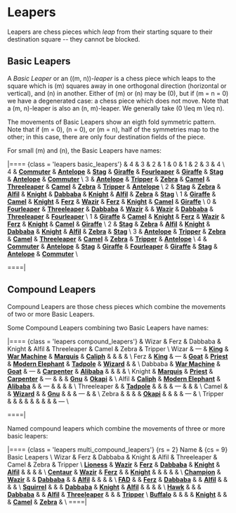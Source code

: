 # Leapers

<!-- %% no_piece: 1 -->

Leapers are chess pieces which *leap* from their starting square to
their destination square -- they cannot be blocked.

## Basic Leapers

A *Basic Leaper* or an \((m, n)\)-*leaper* is a chess piece which leaps
to the square which is \(m\) squares away in one orthogonal direction
(horizontal or vertical), and \(n\) in another. Either of \(m\) or 
\(n\) may be \(0\), but if \(m = n = 0\) we have a degenerated case:
a chess piece which does not move. Note that a \(m, n\)-leaper is also
an \(n, m\)-leaper. We generally take \(0 \leq m \leq n\).

The movements of Basic Leapers show an eigth fold symmetric pattern.
Note that if \(m = 0\), \(n = 0\), or \(m = n\), half of the symmetries
map to the other; in this case, there are only four destination fields
of the piece.

For small \(m\) and \(n\), the Basic Leapers have names:

|====
{class = 'leapers basic_leapers'}
  & 4 & 3 & 2 & 1 & 0 & 1 & 2 & 3 & 4 \\
4 & [**Commuter**](commuter.html)
  & [**Antelope**](antelope.html)
  & [**Stag**](stag.html)
  & [**Giraffe**](giraffe.html)
  & [**Fourleaper**](fourleaper.html)
  & [**Giraffe**](giraffe.html)
  & [**Stag**](stag.html)
  & [**Antelope**](antelope.html)
  & [**Commuter**](commuter.html)
    \\
3 & [**Antelope**](antelope.html)
  & [**Tripper**](tripper.html)
  & [**Zebra**](zebra.html)
  & [**Camel**](camel.html)
  & [**Threeleaper**](threeleaper.html)
  & [**Camel**](camel.html)
  & [**Zebra**](zebra.html)
  & [**Tripper**](tripper.html)
  & [**Antelope**](antelope.html)
    \\
2 & [**Stag**](stag.html)
  & [**Zebra**](zebra.html)
  & [**Alfil**](alfil.html)
  & [**Knight**](knight.html)
  & [**Dabbaba**](dabbaba.html)
  & [**Knight**](knight.html)
  & [**Alfil**](alfil.html)
  & [**Zebra**](zebra.html)
  & [**Stag**](stag.html)
    \\
1 & [**Giraffe**](giraffe.html)
  & [**Camel**](camel.html)
  & [**Knight**](knight.html)
  & [**Ferz**](ferz.html)
  & [**Wazir**](wazir.html)
  & [**Ferz**](ferz.html)
  & [**Knight**](knight.html)
  & [**Camel**](camel.html)
  & [**Giraffe**](giraffe.html)
    \\
0 & [**Fourleaper**](fourleaper.html)
  & [**Threeleaper**](threeleaper.html)
  & [**Dabbaba**](dabbaba.html)
  & [**Wazir**](wazir.html)
  &
  & [**Wazir**](wazir.html)
  & [**Dabbaba**](dabbaba.html)
  & [**Threeleaper**](threeleaper.html)
  & [**Fourleaper**](fourleaper.html)
    \\
1 & [**Giraffe**](giraffe.html)
  & [**Camel**](camel.html)
  & [**Knight**](knight.html)
  & [**Ferz**](ferz.html)
  & [**Wazir**](wazir.html)
  & [**Ferz**](ferz.html)
  & [**Knight**](knight.html)
  & [**Camel**](camel.html)
  & [**Giraffe**](giraffe.html)
    \\
2 & [**Stag**](stag.html)
  & [**Zebra**](zebra.html)
  & [**Alfil**](alfil.html)
  & [**Knight**](knight.html)
  & [**Dabbaba**](dabbaba.html)
  & [**Knight**](knight.html)
  & [**Alfil**](alfil.html)
  & [**Zebra**](zebra.html)
  & [**Stag**](stag.html)
    \\
3 & [**Antelope**](antelope.html)
  & [**Tripper**](tripper.html)
  & [**Zebra**](zebra.html)
  & [**Camel**](camel.html)
  & [**Threeleaper**](threeleaper.html)
  & [**Camel**](camel.html)
  & [**Zebra**](zebra.html)
  & [**Tripper**](tripper.html)
  & [**Antelope**](antelope.html)
    \\
4 & [**Commuter**](commuter.html)
  & [**Antelope**](antelope.html)
  & [**Stag**](stag.html)
  & [**Giraffe**](giraffe.html)
  & [**Fourleaper**](fourleaper.html)
  & [**Giraffe**](giraffe.html)
  & [**Stag**](stag.html)
  & [**Antelope**](antelope.html)
  & [**Commuter**](commuter.html)
    \\

====|


## Compound Leapers

Compound Leapers are those chess pieces which combine the movements
of two or more Basic Leapers.

Some Compound Leapers combining two Basic Leapers have names:

|====
{class = 'leapers compound_leapers'}
& Wizar & Ferz & Dabbaba & Knight & Alfil
        & Threeleaper & Camel & Zebra & Tripper \\
Wizar       & &mdash;
            & [**King**](king.html)
            & [**War Machine**](war_machine.html)
            & [**Marquis**](marquis.html)
            & [**Caliph**](caliph.html)
            &
            &
            &
            &
            \\
Ferz        & [**King**](king.html)
            & &mdash;
            & [**Goat**](goat.html)
            & [**Priest**](priest.html)
            & [**Modern Elephant**](modern_elephant.html)
            & [**Tadpole**](tadpole.html)
            & [**Wizard**](wizard.html)
            &
            &
            \\
Dabbaba     & [**War Machine**](war_machine.html)
            & [**Goat**](goat.html)
            & &mdash;
            & [**Carpenter**](carpenter.html)
            & [**Alibaba**](alibaba.html)
            &
            &
            &
            &
            \\
Knight      & [**Marquis**](marquis.html)
            & [**Priest**](priest.html)
            & [**Carpenter**](carpenter.html)
            & &mdash;
            &
            &
            & [**Gnu**](gnu.html)
            & [**Okapi**](okapi.html)
            &
            \\
Alfil       & [**Caliph**](caliph.html)
            & [**Modern Elephant**](modern_elephant.html)
            & [**Alibaba**](alibaba.html)
            &
            & &mdash;
            &
            &
            &
            &
            \\
Threeleaper &
            & [**Tadpole**](tadpole.html)
            &
            &
            &
            & &mdash;
            &
            &
            &
            \\
Camel       &
            & [**Wizard**](wizard.html)
            &
            & [**Gnu**](gnu.html)
            &
            &
            & &mdash;
            &
            &
            \\
Zebra       &
            &
            &
            & [**Okapi**](okapi.html)
            &
            &
            &
            & &mdash;
            &
            \\
Tripper     &
            &
            &
            &
            &
            &
            &
            &
            & &mdash;
            \\

====|

Named compound leapers which combine the movements of three or more
basic leapers:

|====
{class = 'leapers multi_compound_leapers'}
{rs = 2} Name & {cs = 9} Basic Leapers           \\
                         Wizar & Ferz & Dabbaba & Knight & Alfil &
                         Threeleaper & Camel & Zebra & Tripper   \\
[**Lioness**](lioness.html)   & [**Wazir**](wazir.html)
                              & [**Ferz**](ferz.html)
                              & [**Dabbaba**](dabbaba.html)
                              & [**Knight**](knight.html)
                              & [**Alfil**](alfil.html)
                              &
                              &
                              &
                              &
                              \\
[**Centaur**](centaur.html)   & [**Wazir**](wazir.html)
                              & [**Ferz**](ferz.html)
                              &
                              & [**Knight**](knight.html)
                              &
                              &
                              &
                              &
                              &
                              \\
[**Champion**](champion.html) & [**Wazir**](wazir.html)
                              &
                              & [**Dabbaba**](dabbaba.html)
                              &
                              & [**Alfil**](alfil.html)
                              &
                              &
                              &
                              &
                              \\
[**FAD**](fad.html)           &
                              & [**Ferz**](ferz.html)
                              & [**Dabbaba**](dabbaba.html)
                              &
                              & [**Alfil**](alfil.html)
                              &
                              &
                              &
                              &
                              \\
[**Squirrel**](Squirrel.html) &
                              &
                              & [**Dabbaba**](dabbaba.html)
                              & [**Knight**](knight.html)
                              & [**Alfil**](alfil.html)
                              &
                              &
                              &
                              &
                              \\
[**Hawk**](hawk.html)         &
                              &
                              & [**Dabbaba**](dabbaba.html)
                              &
                              & [**Alfil**](alfil.html)
                              & [**Threeleaper**](threeleaper.html)
                              &
                              &
                              & [**Tripper**](tripper.html)
                              \\
[**Buffalo**](buffalo.html)   &
                              &
                              &
                              & [**Knight**](knight.html)
                              &
                              &
                              & [**Camel**](camel.html)
                              & [**Zebra**](zebra.html)
                              &
                              \\
====|
